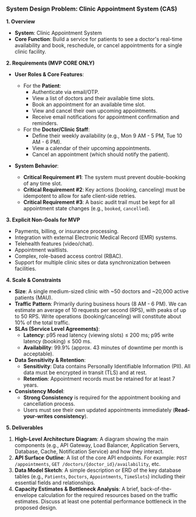 ### System Design Problem: Clinic Appointment System (CAS)

**1. Overview**

* **System**: Clinic Appointment System
* **Core Function**: Build a service for patients to see a doctor's real-time availability and book, reschedule, or cancel appointments for a single clinic facility.

**2. Requirements (MVP CORE ONLY)**

* **User Roles & Core Features**:
    * For the **Patient**:
        * Authenticate via email/OTP.
        * View a list of doctors and their available time slots.
        * Book an appointment for an available time slot.
        * View and cancel their own upcoming appointments.
        * Receive email notifications for appointment confirmation and reminders.
    * For the **Doctor/Clinic Staff**:
        * Define their weekly availability (e.g., Mon 9 AM - 5 PM, Tue 10 AM - 6 PM).
        * View a calendar of their upcoming appointments.
        * Cancel an appointment (which should notify the patient).

* **System Behavior**:
    * **Critical Requirement #1**: The system must prevent double-booking of any time slot.
    * **Critical Requirement #2**: Key actions (booking, canceling) must be idempotent to allow for safe client-side retries.
    * **Critical Requirement #3**: A basic audit trail must be kept for all appointment state changes (e.g., `booked`, `cancelled`).

**3. Explicit Non-Goals for MVP**

* Payments, billing, or insurance processing.
* Integration with external Electronic Medical Record (EMR) systems.
* Telehealth features (video/chat).
* Appointment waitlists.
* Complex, role-based access control (RBAC).
* Support for multiple clinic sites or data synchronization between facilities.

**4. Scale & Constraints**

* **Size**: A single medium-sized clinic with ~50 doctors and ~20,000 active patients (MAU).
* **Traffic Pattern**: Primarily during business hours (8 AM - 6 PM). We can estimate an average of 10 requests per second (RPS), with peaks of up to 50 RPS. Write operations (booking/canceling) will constitute about 10% of the total traffic.
* **SLAs (Service Level Agreements)**:
    * **Latency**: p95 read latency (viewing slots) ≤ 200 ms; p95 write latency (booking) ≤ 500 ms.
    * **Availability**: 99.9% (approx. 43 minutes of downtime per month is acceptable).
* **Data Sensitivity & Retention**:
    * **Sensitivity**: Data contains Personally Identifiable Information (PII). All data must be encrypted in transit (TLS) and at rest.
    * **Retention**: Appointment records must be retained for at least 7 years.
* **Consistency Model**:
    * **Strong Consistency** is required for the appointment booking and cancellation process.
    * Users must see their own updated appointments immediately (**Read-your-writes consistency**).

**5. Deliverables**

1.  **High-Level Architecture Diagram**: A diagram showing the main components (e.g., API Gateway, Load Balancer, Application Servers, Database, Cache, Notification Service) and how they interact.
2.  **API Surface Outline**: A list of the core API endpoints. For example: `POST /appointments`, `GET /doctors/{doctor_id}/availability`, etc.
3.  **Data Model Sketch**: A simple description or ERD of the key database tables (e.g., `Patients`, `Doctors`, `Appointments`, `TimeSlots`) including their essential fields and relationships.
4.  **Capacity Estimates & Bottleneck Analysis**: A brief, back-of-the-envelope calculation for the required resources based on the traffic estimates. Discuss at least one potential performance bottleneck in the proposed design.